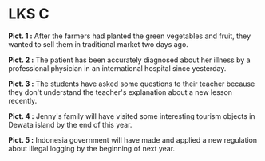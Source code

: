 # LKS C

**Pict. 1 :** After the farmers had planted the green vegetables and fruit, they wanted to sell them in traditional market two days ago. 

**Pict. 2 :** The patient has been accurately diagnosed about her illness by a professional physician in an international hospital since yesterday.

**Pict. 3 :** The students have asked some questions to their teacher because they don't understand the teacher's explanation about a new lesson recently.

**Pict. 4 :** Jenny's family will have visited some interesting tourism objects in Dewata island by the end of this year.

**Pict. 5 :** Indonesia government will have made and applied a new regulation about illegal logging by the beginning of next year.
